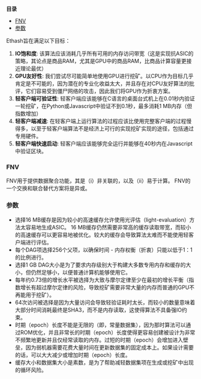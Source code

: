 <!-- START doctoc generated TOC please keep comment here to allow auto update -->
<!-- DON'T EDIT THIS SECTION, INSTEAD RE-RUN doctoc TO UPDATE -->
**目录**

- [FNV](#fnv)
- [参数](#参数)

<!-- END doctoc generated TOC please keep comment here to allow auto update -->

Ethash旨在满足以下目标：

1. **IO饱和度**: 该算法应该消耗几乎所有可用的内存访问带宽（这是实现抗ASIC的策略，其论点是商品RAM，尤其是GPU中的商品RAM，比商品计算容量更接近理论最优）
2. **GPU友好性**: 我们尝试尽可能简单地使用GPU进行挖矿。以CPU作为目标几乎肯定是不可能的，因为潜在的专业化收益太大，并且存在对CPU友好算法的批评，它们容易受到僵尸网络的攻击，因此我们将GPU作为折衷方案。
3. **轻客户端可验证性**: 轻客户端应该能够在C语言的桌面台式机上在0.01秒内验证一轮挖矿，在Python或Javascript中验证不到0.1秒，最多消耗1 MB内存（但指数增加）
4. **轻客户端减速**: 在轻客户端上运行算法的过程应该比使用完整客户端的过程慢得多，以至于轻客户端算法不是经济上可行的实现挖矿实现的途径，包括通过专用硬件。
5. **轻客户端快速启动**: 轻客户端应该能够完全运行并能够在40秒内在Javascript中验证区块。

### FNV

FNV用于提供数据聚合功能，其是（i）非关联的，以及（ii）易于计算。 FNV的一个交换和联合替代方案将是异或。

### 参数

* 选择16 MB缓存是因为较小的高速缓存允许使用光评估（light-evaluation）方法太容易地生成ASIC。 16 MB缓存仍然需要非常高的缓存读取带宽，而较小的高速缓存可以更容易地被优化。较大的缓存会导致算法太难而不能使用轻客户端进行评估。
* 每个DAG项选择256个父项，以确保时间 - 内存权衡（折衷）只能以低于1：1的比例进行。
* 选择1 GB DAG大小是为了要求内存级别大于构建大多数专用内存和缓存的大小，但仍然足够小，以便普通计算机能够使用它。
* 每年约0.73倍的增长水平被选择为大致与摩尔定律至少在最初的增长平衡（指数增长有超过摩尔定律的风险，导致挖矿需要非常大量的内存而普通的GPU不再能用于挖矿）。
* 64次访问被选择是因为大量访问会导致轻验证耗时太长，而较小的数量意味着大部分时间消耗最终是SHA3，而不是内存读取，这使得算法不具备强IO约束。
* 时期（epoch）长度不能是无限的（即，常量数据集），因为那时算法可以通过ROM优化，并且非常长的时期（epoch）长度使得更容易创建被设计为非常不频繁地更新并且仅经常读取的内存。过短的时期（epoch）会增加进入壁垒，因为弱机器需要花费大量时间在更新数据集的固定成本上。如果设计需要的话，可以大大减少或增加时期（epoch）长度。
* 缓存大小和数据集大小是素数，是为了帮助减轻数据集项在生成或挖矿中出现的循环风险。